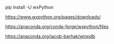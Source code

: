 pip install -U wxPython

https://www.wxpython.org/pages/downloads/

https://anaconda.org/conda-forge/wxpython/files

https://anaconda.org/jacob-barhak/winpdb
